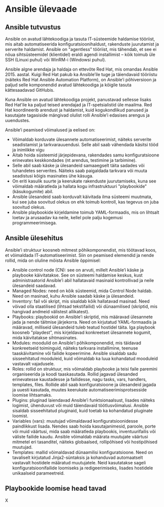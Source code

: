 # Ansible ülevaade

## Ansible tutvustus

Ansible on avatud lähtekoodiga ja tasuta IT-süsteemide haldamise tööriist, mis aitab automatiseerida konfiguratsioonihaldust, rakenduste juurutamist ja serverite haldamist. Ansible on "agentless" tööriist, mis tähendab, et see ei nõua sihtsüsteemidel (klientidel) eraldi agendi installimist – kõik toimub üle SSH (Linuxi puhul) või WinRM-i (Windowsi puhul).

Ansible algne arendaja ja haldaja on ettevõte Red Hat, mis omandas Ansible 2015. aastal. Kuigi Red Hat pakub ka Ansible’ile tuge ja täiendavaid tööriistu (näiteks Red Hat Ansible Automation Platform), on Ansible’i põhiversioon ja paljud selle komponendid avatud lähtekoodiga ja kõigile tasuta kättesaadavad GitHubis.

Kuna Ansible on avatud lähtekoodiga projekt, panustavad sellesse lisaks Red Hat’ile ka paljud teised arendajad ja IT-spetsialistid üle maailma. Red Hat koordineerib arendust ja haldamist, kuid kogukondlikud panused ja kasutajate tagasiside mängivad olulist rolli Ansible’i edasises arengus ja uuendustes.

Ansible’i peamised võimalused ja eelised on:

- Võimaldab korduvate ülesannete automatiseerimist, näiteks serverite seadistamist ja tarkvarauuendusi. Selle abil saab vähendada käsitsi tööd ja inimlikke vigu
- Aitab hoida süsteemid järjepidevana, rakendades samu konfiguratsioone erinevates keskkondades (nt arendus, testimine ja tarbimine).
- Selle abil saab käske ja ülesandeid samaaegselt täita sadades või tuhandetes serverites. Näiteks saab paigaldada tarkvara või muuta seadistusi kõigis masinates ühe käsuga.
- On eriti kasulik suurte ja keerukate rakenduste juurutamiseks, kuna see võimaldab määratleda ja hallata kogu infrastruktuuri "playbookide" (käsukogumite) abil.
- Ansible ülesandeid saab korduvalt käivitada ilma süsteemi muutmata, kui see juba soovitud olekus on ehk toimub kontroll, kas tegevus on juba soovitud olekus.
- Ansible playbookide kirjeldamine toimub YAML-formaadis, mis on lihtsalt loetav ja arusaadav ka neile, kellel pole palju kogemusi programmeerimisega.

## Ansible ülesehitus

Ansible’i struktuur koosneb mitmest põhikomponendist, mis töötavad koos, et võimaldada IT-automatiseerimist. Siin on peamised elemendid ja nende rollid, mida on oluline mõista Ansible õppimisel:

- Ansible control node (CN): see on arvuti, millelt Ansible’i käske ja playbooke käivitatakse. See on süsteemi haldamise keskus, kust administraatorid Ansible’i abil hallatavaid masinaid kontrollivad ja neile ülesandeid saadavad.
- Managed Nodes: need on kõik süsteemid, mida Control Node haldab. Need on masinad, kuhu Ansible saadab käske ja ülesandeid.
- Inventory: fail või skript, mis sisaldab kõik hallatavad masinad. Need võivad olla staatilised (lihtsad tekstifailid) või dünaamilised (skriptid, mis hangivad andmeid välistest allikatest).
- Playbooks: playbookid on Ansible’i skriptid, mis määravad ülesannete jada ja nende täitmise järjekorra. Need on kirjutatud YAML-formaadis ja määravad, milliseid ülesandeid tuleb teatud hostidel täita. Iga playbook koosneb "playdest", mis kirjeldavad konkreetset ülesannete kogumit, mida käivitatakse sihtmasinates.
- Modules: moodulid on Ansible’i põhikomponendid, mis täidavad konkreetseid toiminguid, näiteks tarkvara installimine, teenuse taaskäivitamine või failide kopeerimine. Ansible sisaldab sadu sisseehitatud mooduleid, kuid võimaldab ka luua kohandatud mooduleid vastavalt vajadusele.
- Roles: rollid on struktuur, mis võimaldab playbooke ja teisi faile paremini organiseerida ja koodi taaskasutada. Rollid jagavad ülesanded erinevatesse kaustadesse ja failidesse, nagu tasks, vars, handlers, templates, files. Rollide abil saab konfiguratsioone ja ülesandeid jagada ja uuesti kasutada, muutes keerukate automatiseerimisprotsesside loomise lihtsamaks.
- Plugins: pluginad laiendavad Ansible’i funktsionaalsust, lisades näiteks logimist, ühenduvust või muid täiendavaid töötlusvõimalusi. Ansible sisaldab sisseehitatud pluginaid, kuid toetab ka kohandatud pluginate loomist.
- Variables (vars): muutujad võimaldavad konfiguratsioonidesse paindlikkust lisada. Nendes saab hoida kasutajanimesid, paroole, porte või muid väärtusi, mida saab määratleda playbookis, inventuurifailis või väliste failide kaudu. Ansible võimaldab määrata muutujate väärtusi mitmetel eri tasanditel, näiteks globaalsed, rollipõhised või hostipõhised muutujad.
- Templates: mallid võimaldavad dünaamilisi konfiguratsioone. Need on tavaliselt kirjutatud Jinja2-süntaksis ja kohanduvad automaatselt vastavalt hostidele määratud muutujatele. Neid kasutatakse sageli konfiguratsioonifailide loomiseks ja redigeerimiseks, lisades hostidele unikaalseid parameetreid.

## Playbookide loomise head tavad

X